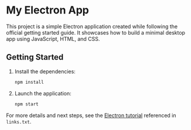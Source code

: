 # My Electron App

This project is a simple Electron application created while following the official getting started guide. It showcases how to build a minimal desktop app using JavaScript, HTML, and CSS.

## Getting Started

1. Install the dependencies:
   ```bash
   npm install
   ```
2. Launch the application:
   ```bash
   npm start
   ```

For more details and next steps, see the [Electron tutorial](https://www.electronjs.org/docs/latest/tutorial/tutorial-first-app) referenced in `links.txt`.
